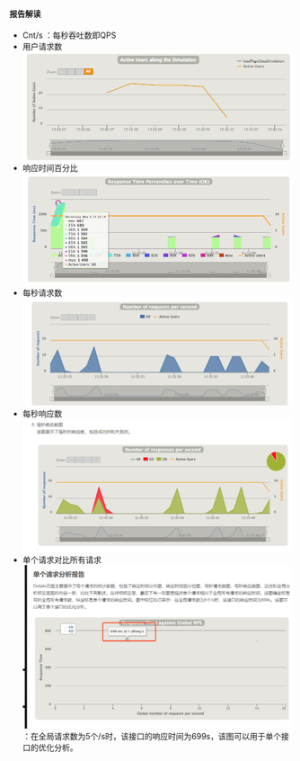 #### 报告解读

- Cnt/s ：每秒吞吐数即QPS
- 用户请求数 ![用户请求数](png/img.png)
- 响应时间百分比 ![响应时间百分比.png](png/响应时间百分比.png)
- 每秒请求数 ![每秒请求数](png/每秒请求数.png)
- 每秒响应数 ![每秒响应数](png/每秒响应数.png)
- 单个请求对比所有请求 ![单个请求对比所有请求](png/单个请求对比所有请求.png) ：在全局请求数为5个/s时，该接口的响应时间为699s，该图可以用于单个接口的优化分析。